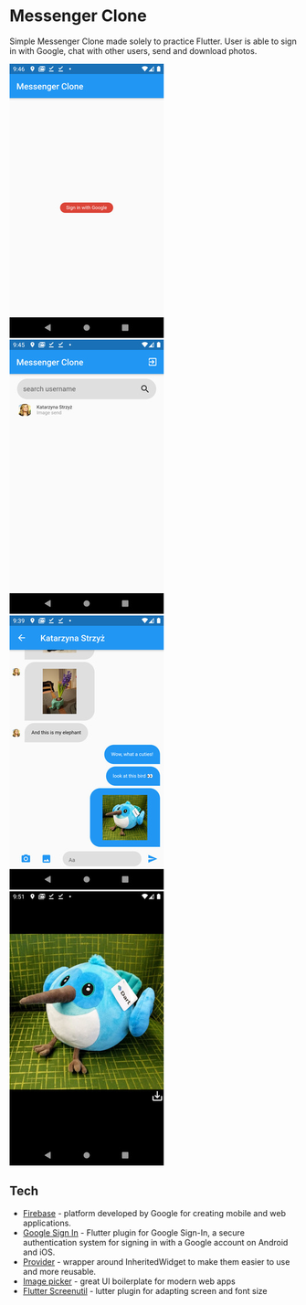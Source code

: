 # Messenger Clone

Simple Messenger Clone made solely to practice Flutter.
User is able to sign in with Google, chat with other users, send and download photos.

![Dash](/readme_screenshots/sign_in_screen.jpg)
![Dash](/readme_screenshots/main_screen.jpg)
![Dash](/readme_screenshots/chat_screen.jpg)
![Dash](/readme_screenshots/image_fullscreen.jpg)

## Tech

- [Firebase](https://firebase.google.com) - platform developed by Google for creating mobile and web applications.
- [Google Sign In](https://pub.dev/packages/google_sign_in) - Flutter plugin for Google Sign-In, a secure authentication system for signing in with a Google account on Android and iOS.
- [Provider](https://pub.dev/packages/provider) - wrapper around InheritedWidget to make them easier to use and more reusable.
- [Image picker](https://pub.dev/packages/image_picker) - great UI boilerplate for modern web apps
- [Flutter Screenutil](https://pub.dev/packages/flutter_screenutil) - lutter plugin for adapting screen and font size
